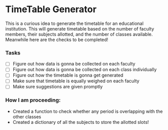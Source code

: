 # TimeTable Generator
This is a curious idea to generate the timetable for an educational institution.
This will generate timetable based on the number of faculty members, their subjects allotted, and the number of classes available. 
Meanwhile here are the checks to be completed!
### Tasks
- [ ] Figure out how data is gonna be collected on each faculty
- [ ] Figure out how data is gonna be collected on each class individually
- [ ] Figure out how the timetable is gonna get generated
- [ ] Make sure that timetable is equally weighed on each faculty
- [ ] Make sure suggestions are given promptly

### How I am proceeding: 
- Created a function to check whether any period is overlapping with the other classes
- Created a dictionary of all the subjects to store the allotted slots!
